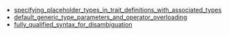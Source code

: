 - [specifying_placeholder_types_in_trait_definitions_with_associated_types](specifying_placeholder_types_in_trait_definitions_with_associated_types/README.md)
- [default_generic_type_parameters_and_operator_overloading](default_generic_type_parameters_and_operator_overloading/README.md)
- [fully_qualified_syntax_for_disambiguation](fully_qualified_syntax_for_disambiguation/README.md)